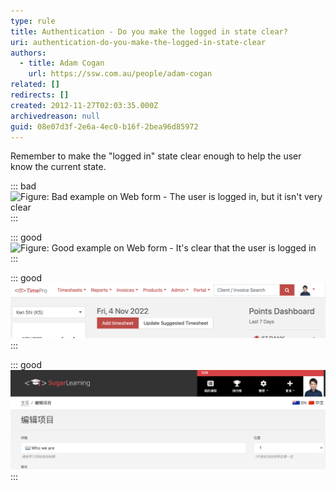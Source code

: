```yaml
---
type: rule
title: Authentication - Do you make the logged in state clear?
uri: authentication-do-you-make-the-logged-in-state-clear
authors:
  - title: Adam Cogan
    url: https://ssw.com.au/people/adam-cogan
related: []
redirects: []
created: 2012-11-27T02:03:35.000Z
archivedreason: null
guid: 08e07d3f-2e6a-4ec0-b16f-2bea96d85972
---
```

Remember to make the "logged in" state clear enough to help the user know the current state.

<!--endintro-->

::: bad
![Figure: Bad example on Web form - The user is logged in, but it isn't very clear](/rules/authentication-do-you-make-the-logged-in-state-clear/weblogin_bad.gif)
:::

::: good
![Figure: Good example on Web form - It's clear that the user is logged in](/rules/authentication-do-you-make-the-logged-in-state-clear/weblogin_good.gif)
:::

::: good
![Figure: Good example - TimePro use avatar to state user logged in](/rules/authentication-do-you-make-the-logged-in-state-clear/timepro-loggin.png)
:::

::: good
![Figure: Good example - SugarLearning use avatar to state user logged in](/rules/authentication-do-you-make-the-logged-in-state-clear/sugarlearning-loggin.png)
:::


